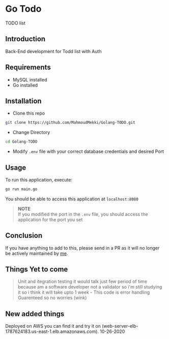 # Go Todo

TODO list

## Introduction

Back-End development for Todd list with Auth

## Requirements
* MySQL installed
* Go installed

## Installation

* Clone this repo 

```bash
git clone https://github.com/MahmoudMekki/Golang-TODO.git
```

* Change Directory

```bash
cd Golang-TODO
```

* Modify `.env` file with your correct database credentials and desired Port

## Usage

To run this application, execute:

```bash
go run main.go
```

You should be able to access this application at `localhost:8080`

>**NOTE**<br>
>If you modified the port in the `.env` file, you should access the application for the port you set

## Conclusion 

If you have anything to add to this, please send in a PR as it will no longer be actively maintained by [me](https://github.com/MahmoudMekki).

## Things Yet to come
> Unit and itegration testing it would talk just few period of time because am a software developer not a validator so i'm still studying it so i think it will take upto 1 week - This code is error handling Guarenteed so no worries (wink)

## New added things
Deployed on AWS you can find it and try it on (web-server-elb-1787624183.us-east-1.elb.amazonaws.com). 10-26-2020



